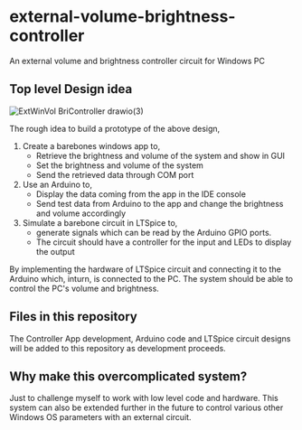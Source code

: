 # external-volume-brightness-controller
An external volume and brightness controller circuit for Windows PC


## Top level Design idea

![ExtWinVol BriController drawio(3)](https://github.com/Ashfaaq18/external-volume-brightness-controller/assets/27722888/a471bb13-e5df-40b7-b6b5-099ef11513b0)

The rough idea to build a prototype of the above design,
1.	Create a barebones windows app to,
    - Retrieve the brightness and volume of the system and show in GUI
    - Set the brightness and volume of the system
    - Send the retrieved data through COM port
2.	Use an Arduino to,
    - Display the data coming from the app in the IDE console
    - Send test data from Arduino to the app and change the brightness and volume accordingly
3.	Simulate a barebone circuit in LTSpice to,
    - generate signals which can be read by the Arduino GPIO ports.
    - The circuit should have a controller for the input and LEDs to display the output

By implementing the hardware of LTSpice circuit and connecting it to the Arduino which, inturn, is connected to the PC. The system should be able to control the PC's volume and brightness.

## Files in this repository

The Controller App development, Arduino code and LTSpice circuit designs will be added to this repository as development proceeds.

## Why make this overcomplicated system? 
Just to challenge myself to work with low level code and hardware.
This system can also be extended further in the future to control various other Windows OS parameters with an external circuit.
